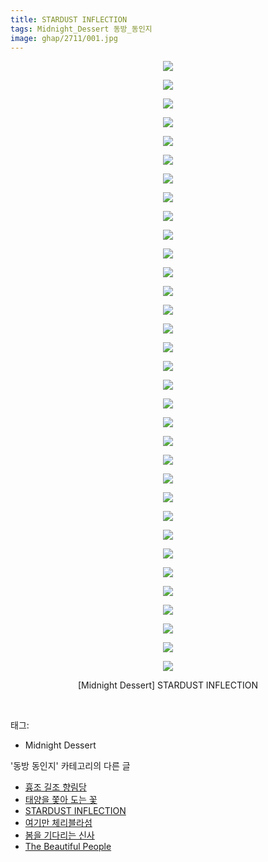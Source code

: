 ```yaml
---
title: STARDUST INFLECTION
tags: Midnight_Dessert 동방_동인지
image: ghap/2711/001.jpg
---
```

<div class="article">
<p style="text-align: center; clear: none; float: none;"><img src="{{ site.nasurl }}/ghap/2711/001.jpg"/></p>
<p style="text-align: center; clear: none; float: none;"><img src="{{ site.nasurl }}/ghap/2711/002.jpg"/></p>
<p style="text-align: center; clear: none; float: none;"><img src="{{ site.nasurl }}/ghap/2711/003.jpg"/></p>
<p style="text-align: center; clear: none; float: none;"><img src="{{ site.nasurl }}/ghap/2711/004.jpg"/></p>
<p style="text-align: center; clear: none; float: none;"><img src="{{ site.nasurl }}/ghap/2711/005.jpg"/></p>
<p style="text-align: center; clear: none; float: none;"><img src="{{ site.nasurl }}/ghap/2711/006.jpg"/></p>
<p style="text-align: center; clear: none; float: none;"><img src="{{ site.nasurl }}/ghap/2711/007.jpg"/></p>
<p style="text-align: center; clear: none; float: none;"><img src="{{ site.nasurl }}/ghap/2711/008.jpg"/></p>
<p style="text-align: center; clear: none; float: none;"><img src="{{ site.nasurl }}/ghap/2711/009.jpg"/></p>
<p style="text-align: center; clear: none; float: none;"><img src="{{ site.nasurl }}/ghap/2711/010.jpg"/></p>
<p style="text-align: center; clear: none; float: none;"><img src="{{ site.nasurl }}/ghap/2711/011.jpg"/></p>
<p style="text-align: center; clear: none; float: none;"><img src="{{ site.nasurl }}/ghap/2711/012.jpg"/></p>
<p style="text-align: center; clear: none; float: none;"><img src="{{ site.nasurl }}/ghap/2711/013.jpg"/></p>
<p style="text-align: center; clear: none; float: none;"><img src="{{ site.nasurl }}/ghap/2711/014.jpg"/></p>
<p style="text-align: center; clear: none; float: none;"><img src="{{ site.nasurl }}/ghap/2711/015.jpg"/></p>
<p style="text-align: center; clear: none; float: none;"><img src="{{ site.nasurl }}/ghap/2711/016.jpg"/></p>
<p style="text-align: center; clear: none; float: none;"><img src="{{ site.nasurl }}/ghap/2711/017.jpg"/></p>
<p style="text-align: center; clear: none; float: none;"><img src="{{ site.nasurl }}/ghap/2711/018.jpg"/></p>
<p style="text-align: center; clear: none; float: none;"><img src="{{ site.nasurl }}/ghap/2711/019.jpg"/></p>
<p style="text-align: center; clear: none; float: none;"><img src="{{ site.nasurl }}/ghap/2711/020.jpg"/></p>
<p style="text-align: center; clear: none; float: none;"><img src="{{ site.nasurl }}/ghap/2711/021.jpg"/></p>
<p style="text-align: center; clear: none; float: none;"><img src="{{ site.nasurl }}/ghap/2711/022.jpg"/></p>
<p style="text-align: center; clear: none; float: none;"><img src="{{ site.nasurl }}/ghap/2711/023.jpg"/></p>
<p style="text-align: center; clear: none; float: none;"><img src="{{ site.nasurl }}/ghap/2711/024.jpg"/></p>
<p style="text-align: center; clear: none; float: none;"><img src="{{ site.nasurl }}/ghap/2711/025.jpg"/></p>
<p style="text-align: center; clear: none; float: none;"><img src="{{ site.nasurl }}/ghap/2711/026.jpg"/></p>
<p style="text-align: center; clear: none; float: none;"><img src="{{ site.nasurl }}/ghap/2711/027.jpg"/></p>
<p style="text-align: center; clear: none; float: none;"><img src="{{ site.nasurl }}/ghap/2711/028.jpg"/></p>
<p style="text-align: center; clear: none; float: none;"><img src="{{ site.nasurl }}/ghap/2711/029.jpg"/></p>
<p style="text-align: center; clear: none; float: none;"><img src="{{ site.nasurl }}/ghap/2711/030.jpg"/></p>
<p style="text-align: center; clear: none; float: none;"><img src="{{ site.nasurl }}/ghap/2711/031.jpg"/></p>
<p style="text-align: center; clear: none; float: none;"><img src="{{ site.nasurl }}/ghap/2711/032.jpg"/></p>
<p style="text-align: center; clear: none; float: none;"><img src="{{ site.nasurl }}/ghap/2711/033.jpg"/></p>
<p style="text-align: center; clear: none; float: none;">[Midnight Dessert] STARDUST INFLECTION</p>
<p><br/></p>
</div><div class="tagTrail">
<p>태그: </p>
<ul>
<li>Midnight Dessert</li>
</ul>
</div><div class="another">
<p>'동방 동인지' 카테고리의 다른 글</p>
<ul>
<li><a href="/2016-11-01-ghap_2713">흉조 길조 향림당</a></li>
<li><a href="/2016-11-01-ghap_2712">태양을 쫓아 도는 꽃</a></li>
<li><a href="/2016-11-01-ghap_2711">STARDUST INFLECTION</a></li>
<li><a href="/2016-11-01-ghap_2710">여기만 체리블라섬</a></li>
<li><a href="/2016-11-01-ghap_2709">봄을 기다리는 신사</a></li>
<li><a href="/2016-11-01-ghap_2708">The Beautiful People</a></li>
</ul>
</div><div class="cb_module cb_fluid">
<div class="cb_wrt cb_profile">
</div><!-- commentList close -->
</div>